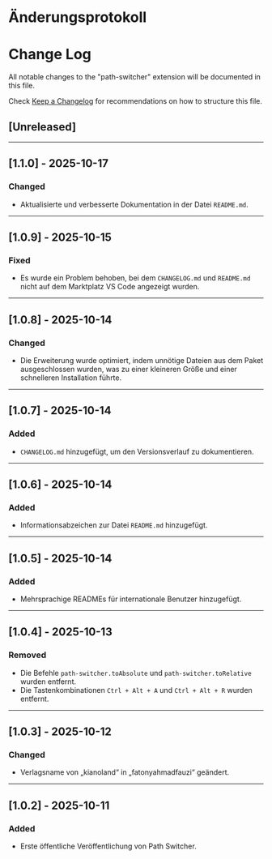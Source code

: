 # Änderungsprotokoll

# Change Log

All notable changes to the "path-switcher" extension will be documented in this file.

Check [Keep a Changelog](http://keepachangelog.com/) for recommendations on how to structure this file.

## [Unreleased]

---

## [1.1.0] - 2025-10-17

### Changed

- Aktualisierte und verbesserte Dokumentation in der Datei `README.md`.

---

## [1.0.9] - 2025-10-15

### Fixed

- Es wurde ein Problem behoben, bei dem `CHANGELOG.md` und `README.md` nicht auf dem Marktplatz VS Code angezeigt wurden.

---

## [1.0.8] - 2025-10-14

### Changed

- Die Erweiterung wurde optimiert, indem unnötige Dateien aus dem Paket ausgeschlossen wurden, was zu einer kleineren Größe und einer schnelleren Installation führte.

---

## [1.0.7] - 2025-10-14

### Added

- `CHANGELOG.md` hinzugefügt, um den Versionsverlauf zu dokumentieren.

---

## [1.0.6] - 2025-10-14

### Added

- Informationsabzeichen zur Datei `README.md` hinzugefügt.

---

## [1.0.5] - 2025-10-14

### Added

- Mehrsprachige READMEs für internationale Benutzer hinzugefügt.

---

## [1.0.4] - 2025-10-13

### Removed

- Die Befehle `path-switcher.toAbsolute` und `path-switcher.toRelative` wurden entfernt.
- Die Tastenkombinationen `Ctrl + Alt + A` und `Ctrl + Alt + R` wurden entfernt.

---

## [1.0.3] - 2025-10-12

### Changed

- Verlagsname von „kianoland“ in „fatonyahmadfauzi“ geändert.

---

## [1.0.2] - 2025-10-11

### Added

- Erste öffentliche Veröffentlichung von Path Switcher.
